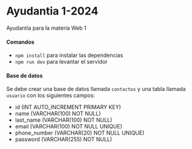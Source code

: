 # Ayudantia 1-2024
Ayudantía para la materia Web 1

#### Comandos
- `npm install` para instalar las dependencias
- `npm run dev` para levantar el servidor

#### Base de datos
Se debe crear una base de datos llamada `contactos` y una tabla llamada `usuario` con los siguientes campos:
- id (INT AUTO_INCREMENT PRIMARY KEY)
- name (VARCHAR(100) NOT NULL)
- last_name (VARCHAR(100) NOT NULL)
- email (VARCHAR(100) NOT NULL UNIQUE)
- phone_number (VARCHAR(20) NOT NULL UNIQUE)
- password (VARCHAR(255) NOT NULL)
